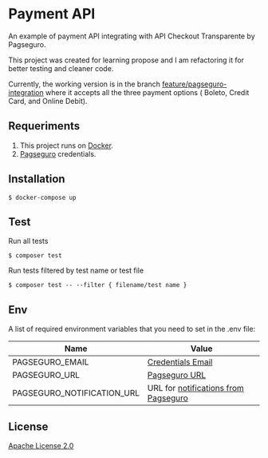 # Payment API
An example of payment API integrating with API Checkout Transparente by Pagseguro.

This project was created for learning propose and I am refactoring it for better testing and cleaner code.

Currently, the working version is in the branch [feature/pagseguro-integration](https://github.com/iammateus/payment-api/tree/feature/pagseguro-integration) where it accepts all the three payment options ( Boleto, Credit Card, and Online Debit).

## Requeriments

1. This project runs on [Docker](https://docs.docker.com/).
2.   [Pagseguro](https://dev.pagseguro.uol.com.br/reference/checkout-transparente#autenticacao) credentials.

## Installation

    $ docker-compose up
    
## Test

Run all tests

    $ composer test

Run tests filtered by test name or test file

    $ composer test -- --filter { filename/test name }
    
## Env

A list of required environment variables that you need to set in the .env file:

| Name | Value |
|--|--|
| PAGSEGURO_EMAIL| [Credentials Email](https://dev.pagseguro.uol.com.br/reference/checkout-transparente#autenticacao) || PAGSEGURO_TOKEN | [Credentials Token](https://dev.pagseguro.uol.com.br/reference/checkout-transparente#autenticacao) |
| PAGSEGURO_URL | [Pagseguro URL](https://dev.pagseguro.uol.com.br/reference/checkout-transparente#transparente-ambientes-disponiveis)|
| PAGSEGURO_NOTIFICATION_URL | URL for [notifications from Pagseguro](https://m.pagseguro.uol.com.br/v2/guia-de-integracao/api-de-notificacoes.html?_rnt=dd#!rmcl) |

## License

[Apache License 2.0](https://github.com/iammateus/payment-api/blob/master/LICENSE)